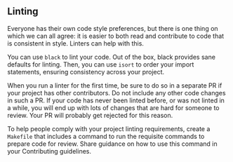 
## Linting

Everyone has their own code style preferences, but there is one thing on which we can all agree: it is easier to 
both read and contribute to code that is consistent in style. Linters can help with this.

You can use `black` to lint your code. Out of the box, black provides sane defaults for linting. Then, you can use 
`isort` to order your import statements, ensuring consistency across your project.

When you run a linter for the first time, be sure to do so in a separate PR if your project has other 
contributors. Do not include any other code changes in such a PR. If your code has never been linted before, or 
was not linted in a while, you will end up with lots of changes that are hard for someone to review. Your PR will 
probably get rejected for this reason.

To help people comply with your project linting requirements, create a `Makefile` that includes a command to run 
the requisite commands to prepare code for review. Share guidance on how to use this command in your Contributing 
guidelines.
